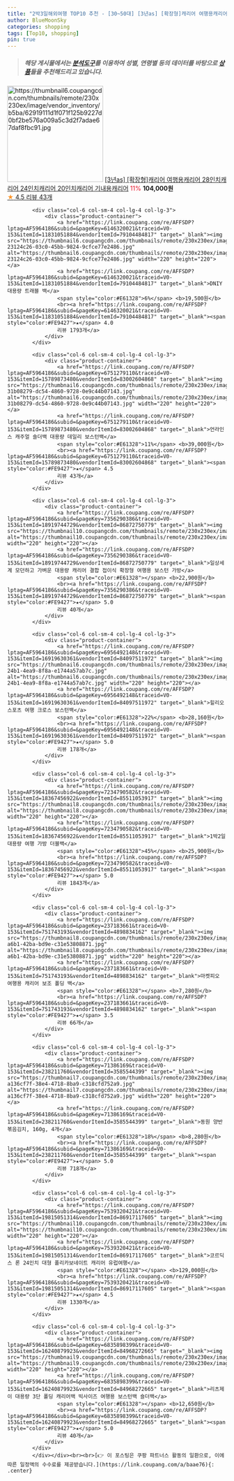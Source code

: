 ```yaml
---
title: "2박3일해외여행 TOP10 추천 - [30~50대] [3년as] [확장형]캐리어 여행용캐리어 28인치캐리어 24인치캐리어 20인치캐리어 기내용캐리어"
author: BlueMoonSky
categories: shopping
tags: [Top10, shopping]
pin: true
---
```


> ##### 해당 게시물에서는 [**분석도구**](https://itemscout.io/)를 이용하여 **성별**, **연령별** 등의 데이터를 바탕으로 [**상품**](https://link.coupang.com/a/baae76)들을 추천해드리고 있습니다.
<div class="container"><div class="row">
            <div class="col-6 col-sm-4 col-lg-4 col-lg-3">
                <div class="product-container">
                    <a href="https://link.coupang.com/re/AFFSDP?lptag=AF5964186&subid=&pageKey=6853520487&traceid=V0-153&itemId=16336363661&vendorItemId=85656080182" target="_blank"><img src="https://thumbnail6.coupangcdn.com/thumbnails/remote/230x230ex/image/vendor_inventory/b5ba/62919111d1f071f125b9227d0bf2be576a009a5c3d2f7adae67daf8fbc91.jpg" alt="https://thumbnail6.coupangcdn.com/thumbnails/remote/230x230ex/image/vendor_inventory/b5ba/62919111d1f071f125b9227d0bf2be576a009a5c3d2f7adae67daf8fbc91.jpg" width="220" height="220"></a>
                    <a href="https://link.coupang.com/re/AFFSDP?lptag=AF5964186&subid=&pageKey=6853520487&traceid=V0-153&itemId=16336363661&vendorItemId=85656080182" target="_blank">[3년as] [확장형]캐리어 여행용캐리어 28인치캐리어 24인치캐리어 20인치캐리어 기내용캐리어</a>
                    <span style="color:#E61328">11%</span> <b>104,000원</b>
                    <br><a href="https://link.coupang.com/re/AFFSDP?lptag=AF5964186&subid=&pageKey=6853520487&traceid=V0-153&itemId=16336363661&vendorItemId=85656080182" target="_blank"><span style="color:#FE9427">★</span> 4.5
                    리뷰 43개</a>
                </div>
            </div>
            
            <div class="col-6 col-sm-4 col-lg-4 col-lg-3">
                <div class="product-container">
                    <a href="https://link.coupang.com/re/AFFSDP?lptag=AF5964186&subid=&pageKey=6146320021&traceid=V0-153&itemId=11831051884&vendorItemId=79104484817" target="_blank"><img src="https://thumbnail6.coupangcdn.com/thumbnails/remote/230x230ex/image/retail/images/807378595983235-23124c26-03c0-45bb-9824-9cfce77e2486.jpg" alt="https://thumbnail6.coupangcdn.com/thumbnails/remote/230x230ex/image/retail/images/807378595983235-23124c26-03c0-45bb-9824-9cfce77e2486.jpg" width="220" height="220"></a>
                    <a href="https://link.coupang.com/re/AFFSDP?lptag=AF5964186&subid=&pageKey=6146320021&traceid=V0-153&itemId=11831051884&vendorItemId=79104484817" target="_blank">DNIY 대용량 트래블 백</a>
                    <span style="color:#E61328">6%</span> <b>19,500원</b>
                    <br><a href="https://link.coupang.com/re/AFFSDP?lptag=AF5964186&subid=&pageKey=6146320021&traceid=V0-153&itemId=11831051884&vendorItemId=79104484817" target="_blank"><span style="color:#FE9427">★</span> 4.0
                    리뷰 1793개</a>
                </div>
            </div>
            
            <div class="col-6 col-sm-4 col-lg-4 col-lg-3">
                <div class="product-container">
                    <a href="https://link.coupang.com/re/AFFSDP?lptag=AF5964186&subid=&pageKey=6751279110&traceid=V0-153&itemId=15789873480&vendorItemId=83002604868" target="_blank"><img src="https://thumbnail6.coupangcdn.com/thumbnails/remote/230x230ex/image/retail/images/9097679545700229-31b08279-dc54-4860-9728-0e9c44b07143.jpg" alt="https://thumbnail6.coupangcdn.com/thumbnails/remote/230x230ex/image/retail/images/9097679545700229-31b08279-dc54-4860-9728-0e9c44b07143.jpg" width="220" height="220"></a>
                    <a href="https://link.coupang.com/re/AFFSDP?lptag=AF5964186&subid=&pageKey=6751279110&traceid=V0-153&itemId=15789873480&vendorItemId=83002604868" target="_blank">언라인스 캐주얼 숄더백 대용량 데일리 보스턴백</a>
                    <span style="color:#E61328">11%</span> <b>39,000원</b>
                    <br><a href="https://link.coupang.com/re/AFFSDP?lptag=AF5964186&subid=&pageKey=6751279110&traceid=V0-153&itemId=15789873480&vendorItemId=83002604868" target="_blank"><span style="color:#FE9427">★</span> 4.5
                    리뷰 43개</a>
                </div>
            </div>
            
            <div class="col-6 col-sm-4 col-lg-4 col-lg-3">
                <div class="product-container">
                    <a href="https://link.coupang.com/re/AFFSDP?lptag=AF5964186&subid=&pageKey=7356290386&traceid=V0-153&itemId=18919744729&vendorItemId=86872750779" target="_blank"><img src="https://thumbnail10.coupangcdn.com/thumbnails/remote/230x230ex/image/vendor_inventory/2b3b/cd76e770afd3391e4e25d3b302c1d30f6ead4322fd8b6b5a5b827e0527ac.jpg" alt="https://thumbnail10.coupangcdn.com/thumbnails/remote/230x230ex/image/vendor_inventory/2b3b/cd76e770afd3391e4e25d3b302c1d30f6ead4322fd8b6b5a5b827e0527ac.jpg" width="220" height="220"></a>
                    <a href="https://link.coupang.com/re/AFFSDP?lptag=AF5964186&subid=&pageKey=7356290386&traceid=V0-153&itemId=18919744729&vendorItemId=86872750779" target="_blank">일상세계 모던하고 가벼운 대용량 캐리어 결합 접이식 확장형 여행용 보스턴 가방</a>
                    <span style="color:#E61328"></span> <b>22,900원</b>
                    <br><a href="https://link.coupang.com/re/AFFSDP?lptag=AF5964186&subid=&pageKey=7356290386&traceid=V0-153&itemId=18919744729&vendorItemId=86872750779" target="_blank"><span style="color:#FE9427">★</span> 5.0
                    리뷰 40개</a>
                </div>
            </div>
            
            <div class="col-6 col-sm-4 col-lg-4 col-lg-3">
                <div class="product-container">
                    <a href="https://link.coupang.com/re/AFFSDP?lptag=AF5964186&subid=&pageKey=6956492148&traceid=V0-153&itemId=16919630361&vendorItemId=84097511972" target="_blank"><img src="https://thumbnail6.coupangcdn.com/thumbnails/remote/230x230ex/image/retail/images/2022/11/29/12/9/42a7719f-24b1-4ea9-8f8a-e1744a57ab7c.jpg" alt="https://thumbnail6.coupangcdn.com/thumbnails/remote/230x230ex/image/retail/images/2022/11/29/12/9/42a7719f-24b1-4ea9-8f8a-e1744a57ab7c.jpg" width="220" height="220"></a>
                    <a href="https://link.coupang.com/re/AFFSDP?lptag=AF5964186&subid=&pageKey=6956492148&traceid=V0-153&itemId=16919630361&vendorItemId=84097511972" target="_blank">힐리오 스포츠 여행 크로스 보스턴백</a>
                    <span style="color:#E61328">22%</span> <b>28,160원</b>
                    <br><a href="https://link.coupang.com/re/AFFSDP?lptag=AF5964186&subid=&pageKey=6956492148&traceid=V0-153&itemId=16919630361&vendorItemId=84097511972" target="_blank"><span style="color:#FE9427">★</span> 5.0
                    리뷰 178개</a>
                </div>
            </div>
            
            <div class="col-6 col-sm-4 col-lg-4 col-lg-3">
                <div class="product-container">
                    <a href="https://link.coupang.com/re/AFFSDP?lptag=AF5964186&subid=&pageKey=7234790582&traceid=V0-153&itemId=18367456922&vendorItemId=85511053917" target="_blank"><img src="https://thumbnail8.coupangcdn.com/thumbnails/remote/230x230ex/image/rs_quotation_api/jvchpz3o/69cfd17cdbc64d92a370a8ce4e526abe.jpg" alt="https://thumbnail8.coupangcdn.com/thumbnails/remote/230x230ex/image/rs_quotation_api/jvchpz3o/69cfd17cdbc64d92a370a8ce4e526abe.jpg" width="220" height="220"></a>
                    <a href="https://link.coupang.com/re/AFFSDP?lptag=AF5964186&subid=&pageKey=7234790582&traceid=V0-153&itemId=18367456922&vendorItemId=85511053917" target="_blank">1박2일 대용량 여행 가방 더블백</a>
                    <span style="color:#E61328">45%</span> <b>25,900원</b>
                    <br><a href="https://link.coupang.com/re/AFFSDP?lptag=AF5964186&subid=&pageKey=7234790582&traceid=V0-153&itemId=18367456922&vendorItemId=85511053917" target="_blank"><span style="color:#FE9427">★</span> 5.0
                    리뷰 1843개</a>
                </div>
            </div>
            
            <div class="col-6 col-sm-4 col-lg-4 col-lg-3">
                <div class="product-container">
                    <a href="https://link.coupang.com/re/AFFSDP?lptag=AF5964186&subid=&pageKey=237183661&traceid=V0-153&itemId=751743193&vendorItemId=4898834162" target="_blank"><img src="https://thumbnail8.coupangcdn.com/thumbnails/remote/230x230ex/image/retail/images/2019/06/04/21/8/081dea87-a6b1-42ba-bd9e-c31e53808871.jpg" alt="https://thumbnail8.coupangcdn.com/thumbnails/remote/230x230ex/image/retail/images/2019/06/04/21/8/081dea87-a6b1-42ba-bd9e-c31e53808871.jpg" width="220" height="220"></a>
                    <a href="https://link.coupang.com/re/AFFSDP?lptag=AF5964186&subid=&pageKey=237183661&traceid=V0-153&itemId=751743193&vendorItemId=4898834162" target="_blank">마켓피오 여행용 캐리어 보조 폴딩 백</a>
                    <span style="color:#E61328"></span> <b>7,280원</b>
                    <br><a href="https://link.coupang.com/re/AFFSDP?lptag=AF5964186&subid=&pageKey=237183661&traceid=V0-153&itemId=751743193&vendorItemId=4898834162" target="_blank"><span style="color:#FE9427">★</span> 3.5
                    리뷰 66개</a>
                </div>
            </div>
            
            <div class="col-6 col-sm-4 col-lg-4 col-lg-3">
                <div class="product-container">
                    <a href="https://link.coupang.com/re/AFFSDP?lptag=AF5964186&subid=&pageKey=71386169&traceid=V0-153&itemId=238211760&vendorItemId=3585544399" target="_blank"><img src="https://thumbnail7.coupangcdn.com/thumbnails/remote/230x230ex/image/retail/images/4281008993382890-a136cf7f-38e4-4718-8ba9-c318cfd752a9.jpg" alt="https://thumbnail7.coupangcdn.com/thumbnails/remote/230x230ex/image/retail/images/4281008993382890-a136cf7f-38e4-4718-8ba9-c318cfd752a9.jpg" width="220" height="220"></a>
                    <a href="https://link.coupang.com/re/AFFSDP?lptag=AF5964186&subid=&pageKey=71386169&traceid=V0-153&itemId=238211760&vendorItemId=3585544399" target="_blank">동원 양반 볶음김치, 160g, 4개</a>
                    <span style="color:#E61328">18%</span> <b>8,280원</b>
                    <br><a href="https://link.coupang.com/re/AFFSDP?lptag=AF5964186&subid=&pageKey=71386169&traceid=V0-153&itemId=238211760&vendorItemId=3585544399" target="_blank"><span style="color:#FE9427">★</span> 5.0
                    리뷰 718개</a>
                </div>
            </div>
            
            <div class="col-6 col-sm-4 col-lg-4 col-lg-3">
                <div class="product-container">
                    <a href="https://link.coupang.com/re/AFFSDP?lptag=AF5964186&subid=&pageKey=7539320421&traceid=V0-153&itemId=19815051314&vendorItemId=86917117605" target="_blank"><img src="https://thumbnail10.coupangcdn.com/thumbnails/remote/230x230ex/image/vendor_inventory/be7a/5756f08ac0f4fea2b7dbcbca5a91b056d61553cd459fc6595b2905cb396f.jpg" alt="https://thumbnail10.coupangcdn.com/thumbnails/remote/230x230ex/image/vendor_inventory/be7a/5756f08ac0f4fea2b7dbcbca5a91b056d61553cd459fc6595b2905cb396f.jpg" width="220" height="220"></a>
                    <a href="https://link.coupang.com/re/AFFSDP?lptag=AF5964186&subid=&pageKey=7539320421&traceid=V0-153&itemId=19815051314&vendorItemId=86917117605" target="_blank">코르딕스 론 24인치 대형 폴리카보네이트 캐리어 유럽여행</a>
                    <span style="color:#E61328"></span> <b>129,000원</b>
                    <br><a href="https://link.coupang.com/re/AFFSDP?lptag=AF5964186&subid=&pageKey=7539320421&traceid=V0-153&itemId=19815051314&vendorItemId=86917117605" target="_blank"><span style="color:#FE9427">★</span> 4.5
                    리뷰 1330개</a>
                </div>
            </div>
            
            <div class="col-6 col-sm-4 col-lg-4 col-lg-3">
                <div class="product-container">
                    <a href="https://link.coupang.com/re/AFFSDP?lptag=AF5964186&subid=&pageKey=6835898399&traceid=V0-153&itemId=16240879923&vendorItemId=84968272665" target="_blank"><img src="https://thumbnail9.coupangcdn.com/thumbnails/remote/230x230ex/image/vendor_inventory/667f/b1fed414563b08f2bef72ad1224e97473e8786fb9d7a01bdda741a77306c.jpg" alt="https://thumbnail9.coupangcdn.com/thumbnails/remote/230x230ex/image/vendor_inventory/667f/b1fed414563b08f2bef72ad1224e97473e8786fb9d7a01bdda741a77306c.jpg" width="220" height="220"></a>
                    <a href="https://link.coupang.com/re/AFFSDP?lptag=AF5964186&subid=&pageKey=6835898399&traceid=V0-153&itemId=16240879923&vendorItemId=84968272665" target="_blank">리츠제이 대용량 3단 폴딩 캐리어백 빅사이즈 여행용 보스턴백 숄더백</a>
                    <span style="color:#E61328"></span> <b>12,650원</b>
                    <br><a href="https://link.coupang.com/re/AFFSDP?lptag=AF5964186&subid=&pageKey=6835898399&traceid=V0-153&itemId=16240879923&vendorItemId=84968272665" target="_blank"><span style="color:#FE9427">★</span> 5.0
                    리뷰 40개</a>
                </div>
            </div>
            </div></div><br><br>[👉 이 포스팅은 쿠팡 파트너스 활동의 일환으로, 이에 따른 일정액의 수수료를 제공받습니다.](https://link.coupang.com/a/baae76){: .center}